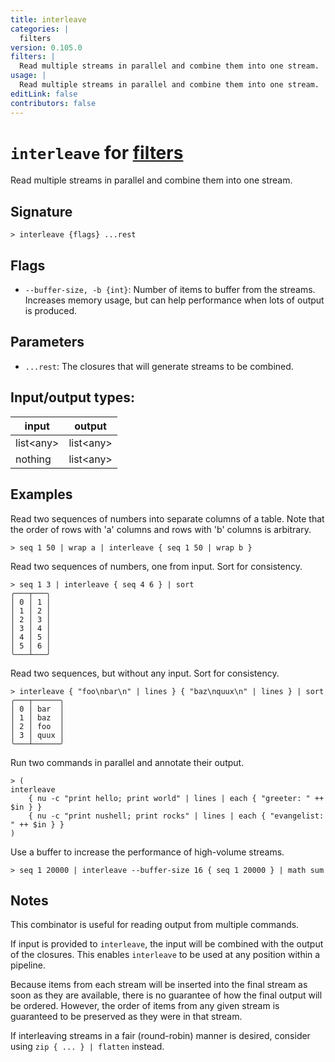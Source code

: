 ```yaml
---
title: interleave
categories: |
  filters
version: 0.105.0
filters: |
  Read multiple streams in parallel and combine them into one stream.
usage: |
  Read multiple streams in parallel and combine them into one stream.
editLink: false
contributors: false
---
```

<!-- This file is automatically generated. Please edit the command in https://github.com/nushell/nushell instead. -->

# `interleave` for [filters](/commands/categories/filters.md)

<div class='command-title'>Read multiple streams in parallel and combine them into one stream.</div>

## Signature

```> interleave {flags} ...rest```

## Flags

 -  `--buffer-size, -b {int}`: Number of items to buffer from the streams. Increases memory usage, but can help performance when lots of output is produced.

## Parameters

 -  `...rest`: The closures that will generate streams to be combined.


## Input/output types:

| input     | output    |
| --------- | --------- |
| list&lt;any&gt; | list&lt;any&gt; |
| nothing   | list&lt;any&gt; |
## Examples

Read two sequences of numbers into separate columns of a table.
Note that the order of rows with 'a' columns and rows with 'b' columns is arbitrary.
```nu
> seq 1 50 | wrap a | interleave { seq 1 50 | wrap b }

```

Read two sequences of numbers, one from input. Sort for consistency.
```nu
> seq 1 3 | interleave { seq 4 6 } | sort
╭───┬───╮
│ 0 │ 1 │
│ 1 │ 2 │
│ 2 │ 3 │
│ 3 │ 4 │
│ 4 │ 5 │
│ 5 │ 6 │
╰───┴───╯

```

Read two sequences, but without any input. Sort for consistency.
```nu
> interleave { "foo\nbar\n" | lines } { "baz\nquux\n" | lines } | sort
╭───┬──────╮
│ 0 │ bar  │
│ 1 │ baz  │
│ 2 │ foo  │
│ 3 │ quux │
╰───┴──────╯

```

Run two commands in parallel and annotate their output.
```nu
> (
interleave
    { nu -c "print hello; print world" | lines | each { "greeter: " ++ $in } }
    { nu -c "print nushell; print rocks" | lines | each { "evangelist: " ++ $in } }
)

```

Use a buffer to increase the performance of high-volume streams.
```nu
> seq 1 20000 | interleave --buffer-size 16 { seq 1 20000 } | math sum

```

## Notes
This combinator is useful for reading output from multiple commands.

If input is provided to `interleave`, the input will be combined with the
output of the closures. This enables `interleave` to be used at any position
within a pipeline.

Because items from each stream will be inserted into the final stream as soon
as they are available, there is no guarantee of how the final output will be
ordered. However, the order of items from any given stream is guaranteed to be
preserved as they were in that stream.

If interleaving streams in a fair (round-robin) manner is desired, consider
using `zip { ... } | flatten` instead.